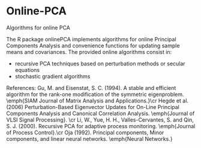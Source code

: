 Online-PCA
==========

Algorithms for online PCA

The R package onlinePCA implements algorithms for online Principal Components Analysis and convenience functions for updating sample means and covariances. The provided online algorithms consist in: 

- recursive PCA techniques based on perturbation methods or secular equations
- stochastic gradient algorithms 

References: 
Gu, M. and Eisenstat, S. C. (1994). A stable and efficient algorithm for the rank-one modification of the symmetric eigenproblem. \emph{SIAM Journal of Matrix Analysis and Applications.}\cr
Hegde et al. (2006) Perturbation-Based Eigenvector Updates for On-Line Principal Components Analysis and Canonical Correlation Analysis. \emph{Journal of VLSI Signal Processing}. \cr
Li, W., Yue, H. H., Valles-Cervantes, S. and Qin, S. J. (2000). Recursive PCA for adaptive process monitoring. \emph{Journal of Process Control}.\cr
Oja (1992). Principal components, Minor components, and linear neural networks. \emph{Neural Networks.} 
